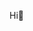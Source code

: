 Hi👋

<!--
GalinaZZZ

Here are some ideas to get you started:

- 🔭 I’m currently working on: not working, studying 
- 🌱 I’m currently learning
- 💬 Ask me about: about anything
- 📫 How to reach me: galinazin4enko2014@yandex.ru
- 😄 Pronouns: I,she
-  funny fact: this is a very difficult topic of study
